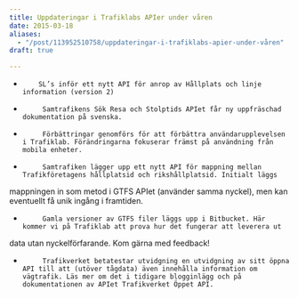 ```yaml
---
title: Uppdateringar i Trafiklabs APIer under våren
date: 2015-03-18
aliases:
  - "/post/113952510758/uppdateringar-i-trafiklabs-apier-under-våren"
draft: true

---
```


-         SL’s inför ett nytt API för anrop av Hållplats och linje information (version 2)
-          Samtrafikens Sök Resa och Stolptids APIet får ny uppfräschad dokumentation på svenska.
-          Förbättringar genomförs för att förbättra användarupplevelsen i Trafiklab. Förändringarna fokuserar främst på användning från mobila enheter.
-          Samtrafiken lägger upp ett nytt API för mappning mellan Trafikföretagens hållplatsid och rikshållplatsid. Initialt läggs
mappningen in som metod i GTFS APIet (använder samma nyckel), men kan
eventuellt få unik ingång i framtiden.
-          Gamla versioner av GTFS filer läggs upp i Bitbucket. Här kommer vi på Trafiklab att prova hur det fungerar att leverera ut
data utan nyckelförfarande. Kom gärna med feedback!
-          Trafikverket betatestar utvidgning en utvidgning av sitt öppna API till att (utöver tågdata) även innehålla information om vägtrafik. Läs mer om det i tidigare blogginlägg och på dokumentationen av APIet Trafikverket Öppet API.
 
